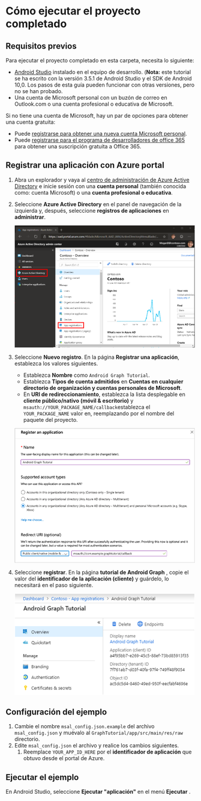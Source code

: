 # <a name="how-to-run-the-completed-project"></a>Cómo ejecutar el proyecto completado

## <a name="prerequisites"></a>Requisitos previos

Para ejecutar el proyecto completado en esta carpeta, necesita lo siguiente:

- [Android Studio](https://developer.android.com/studio/) instalado en el equipo de desarrollo. (**Nota:** este tutorial se ha escrito con la versión 3.5.1 de Android Studio y el SDK de Android 10,0. Los pasos de esta guía pueden funcionar con otras versiones, pero no se han probado.
- Una cuenta de Microsoft personal con un buzón de correo en Outlook.com o una cuenta profesional o educativa de Microsoft.

Si no tiene una cuenta de Microsoft, hay un par de opciones para obtener una cuenta gratuita:

- Puede [registrarse para obtener una nueva cuenta Microsoft personal](https://signup.live.com/signup?wa=wsignin1.0&rpsnv=12&ct=1454618383&rver=6.4.6456.0&wp=MBI_SSL_SHARED&wreply=https://mail.live.com/default.aspx&id=64855&cbcxt=mai&bk=1454618383&uiflavor=web&uaid=b213a65b4fdc484382b6622b3ecaa547&mkt=E-US&lc=1033&lic=1).
- Puede [registrarse para el programa de desarrolladores de office 365](https://developer.microsoft.com/office/dev-program) para obtener una suscripción gratuita a Office 365.

## <a name="register-an-application-with-the-azure-portal"></a>Registrar una aplicación con Azure portal

1. Abra un explorador y vaya al [centro de administración de Azure Active Directory](https://aad.portal.azure.com) e inicie sesión con una **cuenta personal** (también conocida como: cuenta Microsoft) o una **cuenta profesional o educativa**.

1. Seleccione **Azure Active Directory** en el panel de navegación de la izquierda y, después, seleccione **registros de aplicaciones** en **administrar**.

    ![Una captura de pantalla de los registros de la aplicación ](../../tutorial/images/aad-portal-app-registrations.png)

1. Seleccione **Nuevo registro**. En la página **Registrar una aplicación**, establezca los valores siguientes.

    - Establezca **Nombre** como `Android Graph Tutorial`.
    - Establezca **Tipos de cuenta admitidos** en **Cuentas en cualquier directorio de organización y cuentas personales de Microsoft**.
    - En **URI de redireccionamiento**, establezca la lista desplegable en **cliente público/nativo (móvil & escritorio)** y `msauth://YOUR_PACKAGE_NAME/callback`establezca el `YOUR_PACKAGE_NAME` valor en, reemplazando por el nombre del paquete del proyecto.

    ![Captura de pantalla de la página registrar una aplicación](../../tutorial/images/aad-register-an-app.png)

1. Seleccione **registrar**. En la página **tutorial de Android Graph** , copie el valor del **identificador de la aplicación (cliente)** y guárdelo, lo necesitará en el paso siguiente.

    ![Captura de pantalla del identificador de la aplicación del nuevo registro de la aplicación](../../tutorial/images/aad-application-id.png)

## <a name="configure-the-sample"></a>Configuración del ejemplo

1. Cambie el nombre `msal_config.json.example` del archivo `msal_config.json` y muévalo al `GraphTutorial/app/src/main/res/raw` directorio.
1. Edite `msal_config.json` el archivo y realice los cambios siguientes.
    1. Reemplace `YOUR_APP_ID_HERE` por el **identificador de aplicación** que obtuvo desde el portal de Azure.

## <a name="run-the-sample"></a>Ejecutar el ejemplo

En Android Studio, seleccione **Ejecutar "aplicación"** en el menú **Ejecutar** .
